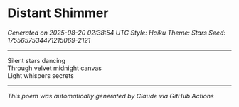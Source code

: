 # Distant Shimmer

*Generated on 2025-08-20 02:38:54 UTC*
*Style: Haiku*
*Theme: Stars*
*Seed: 1755657534471215069-2121*

---

Silent stars dancing  
Through velvet midnight canvas  
Light whispers secrets  

---

*This poem was automatically generated by Claude via GitHub Actions*